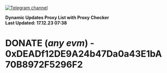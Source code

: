 [![Telegram channel](https://img.shields.io/endpoint?url=https://runkit.io/damiankrawczyk/telegram-badge/branches/master?url=https://t.me/n4z4v0d)](https://t.me/n4z4v0d) 

**Dynamic Updates Proxy List with Proxy Checker**  
**Last Updated: 17.12.23 07:38**

# DONATE (_any evm_) - 0xDEADf12DE9A24b47Da0a43E1bA70B8972F5296F2
